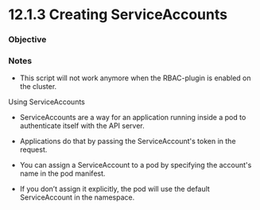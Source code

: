 # 12.1.3 Creating ServiceAccounts

### Objective

### Notes
* This script will not work anymore when the RBAC-plugin is enabled on the cluster.

Using ServiceAccounts
* ServiceAccounts are a way for an application running inside a pod to authenticate itself with the API server.
* Applications do that by passing the ServiceAccount's token in the request.

* You can assign a ServiceAccount to a pod by specifying the account's name in the pod manifest.
* If you don’t assign it explicitly, the pod will use the default ServiceAccount in the namespace.
